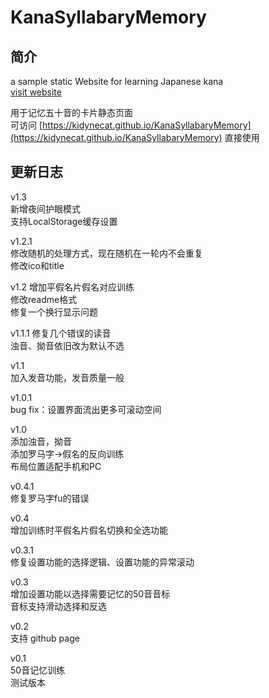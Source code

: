 # KanaSyllabaryMemory
## 简介

a sample static Website for learning Japanese kana  
[visit website](https://kidynecat.github.io/KanaSyllabaryMemory)

用于记忆五十音的卡片静态页面    
可访问 [https://kidynecat.github.io/KanaSyllabaryMemory](https://kidynecat.github.io/KanaSyllabaryMemory) 直接使用

## 更新日志
v1.3  
新增夜间护眼模式  
支持LocalStorage缓存设置  

v1.2.1  
修改随机的处理方式，现在随机在一轮内不会重复   
修改ico和title  

v1.2
增加平假名片假名对应训练  
修改readme格式  
修复一个换行显示问题  

v1.1.1
修复几个错误的读音  
浊音、拗音依旧改为默认不选  

v1.1  
加入发音功能，发音质量一般  

v1.0.1  
bug fix：设置界面流出更多可滚动空间  

v1.0  
添加浊音，拗音  
添加罗马字->假名的反向训练  
布局位置适配手机和PC  

v0.4.1  
修复罗马字fu的错误  

v0.4  
增加训练时平假名片假名切换和全选功能  

v0.3.1  
修复设置功能的选择逻辑、设置功能的异常滚动  

v0.3  
增加设置功能以选择需要记忆的50音音标  
音标支持滑动选择和反选  

v0.2  
支持 github page  

v0.1  
50音记忆训练  
测试版本  